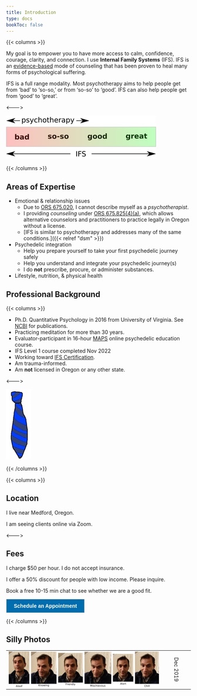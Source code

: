 ```yaml
---
title: Introduction
type: docs
bookToc: false
---
```


{{< columns >}}

My goal is to empower you to have more access to calm, confidence,
courage, clarity, and connection. I use **Internal Family Systems**
(IFS). IFS is an [evidence-based](https://www.foundationifs.org/news-articles/79-ifs-an-evidence-based-practice) mode of counseling that has been
proven to heal many forms of psychological suffering.

IFS is a full range modality. Most psychotherapy aims to help people
get from ‘bad’ to ‘so-so,’ or from ‘so-so’ to ‘good’. IFS can also
help people get from ‘good’ to ‘great’.

<--->

![IFS range](ifs.png)

{{< /columns >}}

## Areas of Expertise

- Emotional & relationship issues
  - Due to [ORS 675.020](https://oregon.public.law/statutes/ors_675.020), I cannot describe myself as a *psychotherapist*.
  - I providing *counseling* under [ORS 675.825(4)(a)](https://oregon.public.law/statutes/ors_675.825), which allows alternative counselors and practitioners to practice legally in Oregon without a license.
  - [IFS is similar to psychotherapy and addresses many of the same conditions.]({{< relref "dsm" >}})
- Psychedelic integration
  - Help you prepare yourself to take your first psychedelic journey safely
  - Help you understand and integrate your psychedelic journey(s)
  - I do **not** prescribe, procure, or administer substances.
- Lifestyle, nutrition, & physical health

## Professional Background

{{< columns >}}

- Ph.D. Quantitative Psychology in 2016 from University of
Virginia. See [NCBI](https://www.ncbi.nlm.nih.gov/sites/myncbi/1JSuQtfn5RykSS/bibliography/56367505/public/?sort=date&direction=ascending) for publications.
- Practicing meditation for more than 30 years.
- Evaluator-participant in 16-hour [MAPS](https://maps.org/) online psychedelic education course.
- IFS Level 1 course completed Nov 2022
- Working toward [IFS Certification](https://ifs-institute.com/trainings/ifs-certification).
- Am trauma-informed.
- Am **not** licensed in Oregon or any other state.

<--->

![Tie](tie_2.png)

{{< /columns >}}

{{< columns >}}

## Location

I live near Medford, Oregon.

I am seeing clients online via Zoom.

<--->

## Fees

I charge $50 per hour. I do not accept insurance.

I offer a 50% discount for people with low income. Please inquire.

Book a free 10-15 min chat to see whether we are a good fit.

<!-- ScheduleOnce button START -->
<button id="SOIBTN_jpintro" style="background: #006DAF; color: #ffffff; padding: 10px 20px; border: 1px solid #c8c8c8; font: bold 14px Arial; cursor: pointer;" data-height="580" data-psz="00" data-so-page="jpintro" data-delay="1">Schedule an Appointment</button>
<script type="text/javascript" src="https://cdn.oncehub.com/mergedjs/so.js"></script>
<!-- ScheduleOnce button END -->

{{< /columns >}}

## Silly Photos

<table>
<tr>
<td>
<picture style="display: block;">
    <source media="(min-width: 1320px)" srcset="line-up-1280.png">
    <source media="(min-width: 840px)" srcset="line-up-800.png">
    <img src="line-up-480.png" alt="facial expressions">
</picture>
</td>
<td><div style="transform: rotate(90deg); white-space: nowrap;">Dec 2019</div></td>
</tr></table>
